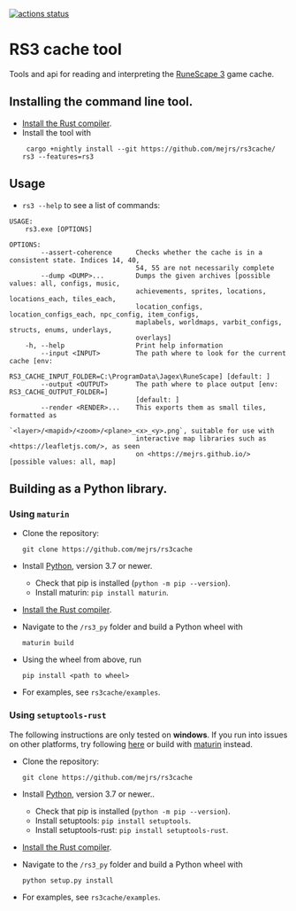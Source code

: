 [![actions status](https://github.com/mejrs/rs3cache/workflows/CI/badge.svg)](https://github.com/mejrs/rs3cache/actions)

# RS3 cache tool

Tools and api for reading and interpreting the [RuneScape 3](https://www.runescape.com/community "RuneScape") game cache.

## Installing the command line tool.

- [Install the Rust compiler](https://doc.rust-lang.org/stable/book/ch01-01-installation.html "Installation - The Rust Programming Language").
- Install the tool with 
   ```text
    cargo +nightly install --git https://github.com/mejrs/rs3cache/ rs3 --features=rs3
    ```

## Usage 
- `rs3 --help` to see a list of commands:

```text
USAGE:
    rs3.exe [OPTIONS]

OPTIONS:
        --assert-coherence      Checks whether the cache is in a consistent state. Indices 14, 40,
                                54, 55 are not necessarily complete
        --dump <DUMP>...        Dumps the given archives [possible values: all, configs, music,
                                achievements, sprites, locations, locations_each, tiles_each,
                                location_configs, location_configs_each, npc_config, item_configs,
                                maplabels, worldmaps, varbit_configs, structs, enums, underlays,
                                overlays]
    -h, --help                  Print help information
        --input <INPUT>         The path where to look for the current cache [env:
                                RS3_CACHE_INPUT_FOLDER=C:\ProgramData\Jagex\RuneScape] [default: ]
        --output <OUTPUT>       The path where to place output [env: RS3_CACHE_OUTPUT_FOLDER=]
                                [default: ]
        --render <RENDER>...    This exports them as small tiles, formatted as
                                `<layer>/<mapid>/<zoom>/<plane>_<x>_<y>.png`, suitable for use with
                                interactive map libraries such as <https://leafletjs.com/>, as seen
                                on <https://mejrs.github.io/> [possible values: all, map]
```

## Building as a Python library.

### Using `maturin`

- Clone the repository:
   ```text
   git clone https://github.com/mejrs/rs3cache
   ```
- Install [Python](https://www.python.org/downloads/ "Download Python"), version 3.7 or newer.
    - Check that pip is installed (`python -m pip --version`).
    - Install maturin: `pip install maturin`.
- [Install the Rust compiler](https://doc.rust-lang.org/stable/book/ch01-01-installation.html "Installation - The Rust Programming Language").
- Navigate to the `/rs3_py` folder and build a Python wheel with 
    ```text
    maturin build
    ```
- Using the wheel from above, run
    ```text
    pip install <path to wheel>
    ```

- For examples, see `rs3cache/examples`.

### Using `setuptools-rust`

The following instructions are only tested on **windows**. If you run into issues on other platforms, try following [here](https://github.com/PyO3/setuptools-rust#binary-wheels-on-linux "setuptools-rust") or build with [maturin](https://pypi.org/project/maturin/ "maturin") instead.

- Clone the repository:
   ```text
   git clone https://github.com/mejrs/rs3cache
   ```
- Install [Python](https://www.python.org/downloads/ "Download Python"), version 3.7 or newer..
    - Check that pip is installed (`python -m pip --version`).
    - Install setuptools: `pip install setuptools`.
    - Install setuptools-rust: `pip install setuptools-rust`.
- [Install the Rust compiler](https://doc.rust-lang.org/stable/book/ch01-01-installation.html "Installation - The Rust Programming Language").
- Navigate to the `/rs3_py` folder and build a Python wheel with 
    ```text
    python setup.py install
    ```

- For examples, see `rs3cache/examples`.